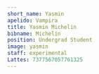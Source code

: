 ```yaml
---
short_name: Yasmin
apelido: Vampira
title: Yasmin Michelin
bibname: Michelin
position: Undergrad Student
image: yasmin
staff: experimental
Lattes: 7377567057761325
---
```

